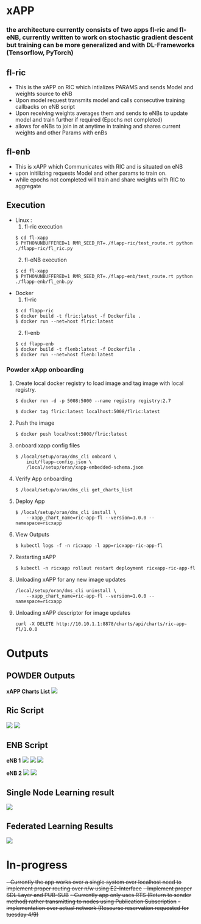 # xAPP

### the architecture currently consists of two apps fl-ric and fl-eNB, currently written to work on stochastic gradient descent but training can be more generalized and with DL-Frameworks (Tensorflow, PyTorch)

## fl-ric
 - This is the xAPP on RIC which intializes PARAMS and sends Model and weights source to eNB
 - Upon model request transmits model and calls consecutive training callbacks on eNB script
 - Upon receiving weights averages them and sends to eNBs to update model and train further if required (Epochs not completed)
 - allows for eNBs to join in at anytime in training and shares current weights and other Params with enBs



## fl-enb
 - This is xAPP which Communicates with RIC and is situated on eNB
 - upon initilizing requests Model and other params to train on.
 - while epochs not completed will train and share weights with RIC to aggregate

 ## Execution
  - Linux :
    1. fl-ric execution
    ``` 
    $ cd fl-xapp
    $ PYTHONUNBUFFERED=1 RMR_SEED_RT=./flapp-ric/test_route.rt python ./flapp-ric/fl_ric.py 
    ```
    2. fl-eNB execution 
    ```
    $ cd fl-xapp
    $ PYTHONUNBUFFERED=1 RMR_SEED_RT=./flapp-enb/test_route.rt python ./flapp-enb/fl_enb.py 
    ```
  - Docker 
    1. fl-ric
    ``` 
    $ cd flapp-ric
    $ docker build -t flric:latest -f Dockerfile .
    $ docker run --net=host flric:latest
    ```
    2. fl-enb
    ``` 
    $ cd flapp-enb
    $ docker build -t flenb:latest -f Dockerfile .
    $ docker run --net=host flenb:latest
    ```
  
### Powder xApp onboarding

1. Create local docker registry to load image and tag image with local registry.
    ```
    $ docker run -d -p 5008:5000 --name registry registry:2.7

    $ docker tag flric:latest localhost:5008/flric:latest
    ```

2. Push the image
    ```
    $ docker push localhost:5008/flric:latest
    ```
3. onboard xapp config files
    ```
    $ /local/setup/oran/dms_cli onboard \
        init/flapp-config.json \
        /local/setup/oran/xapp-embedded-schema.json
    ```

4. Verify App onboarding
    ```
    $ /local/setup/oran/dms_cli get_charts_list
    ```

5. Deploy App
    ```
    $ /local/setup/oran/dms_cli install \
        --xapp_chart_name=ric-app-fl --version=1.0.0 --namespace=ricxapp
    ```
6. View Outputs
    ```
    $ kubectl logs -f -n ricxapp -l app=ricxapp-ric-app-fl
    ```
7. Restarting xAPP
    ```
    $ kubectl -n ricxapp rollout restart deployment ricxapp-ric-app-fl
    ```

8. Unloading xAPP for any new image updates
    ```
    /local/setup/oran/dms_cli uninstall \
        --xapp_chart_name=ric-app-fl --version=1.0.0 --namespace=ricxapp
    ```
9. Unloading xAPP descriptor for image updates
    ```
    curl -X DELETE http://10.10.1.1:8878/charts/api/charts/ric-app-fl/1.0.0
    ```

# Outputs

## POWDER Outputs
**xAPP Charts List**
<img src = outputs\XAPP-Onboard-1.png>

## Ric Script
<img src = outputs\ricout.png>
<img src = outputs\ricout1.png>

## ENB Script
**eNB 1**
<img src = outputs\enbout.png>
<img src = outputs\enbout1.png>
<img src = outputs\enbout2.png>

**eNB 2**
<img src = outputs\enb2out.png>
<img src = outputs\enb2out2.png>

## Single Node Learning result
<img src=outputs\single_node.png>

## Federated Learning Results 
<img src = outputs\fed_results.png>



 # In-progress
  ~~- Currently the app works over a single system over localhost need to implement proper routing over n/w using E2-Interface~~
  ~~- Implement proper SDL Layer and PUB-SUB~~
    ~~- Currently app only uses RTS (Return to sender method) rather transmitting to nodes using Publication Subscription~~
 ~~- implementation over actual network (Resourse reservation requested for tuesday 4/9)~~
